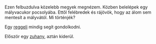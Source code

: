 Ezen felbuzdulva közelebb megyek megnézem.
Közben belelépek egy mályvacukor pocsolyába.
Ettől felébredek és rájövök, hogy az álom sem mentesít a mályvától.
Mi történjék?

Egy [reggeli](../../reggeli/reggeli.md) mindig segít gondolkodni.

Először egy [zuhany](../../zuhanyzas/zuhanyzas.md), aztán kiderül.